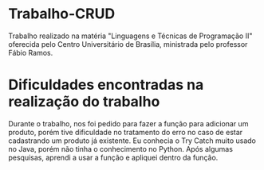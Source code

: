 # Trabalho-CRUD
Trabalho realizado na matéria "Linguagens e Técnicas de Programação II" oferecida pelo Centro Universitário de Brasília, ministrada pelo professor Fábio Ramos.

# Dificuldades encontradas na realização do trabalho
Durante o trabalho, nos foi pedido para fazer a função para adicionar um produto, porém tive dificuldade no tratamento do erro no caso de estar cadastrando um produto já existente. 
Eu conhecia o Try Catch muito usado no Java, porém não tinha o conhecimento no Python. Após algumas pesquisas, aprendi a usar a função e apliquei dentro da função.
